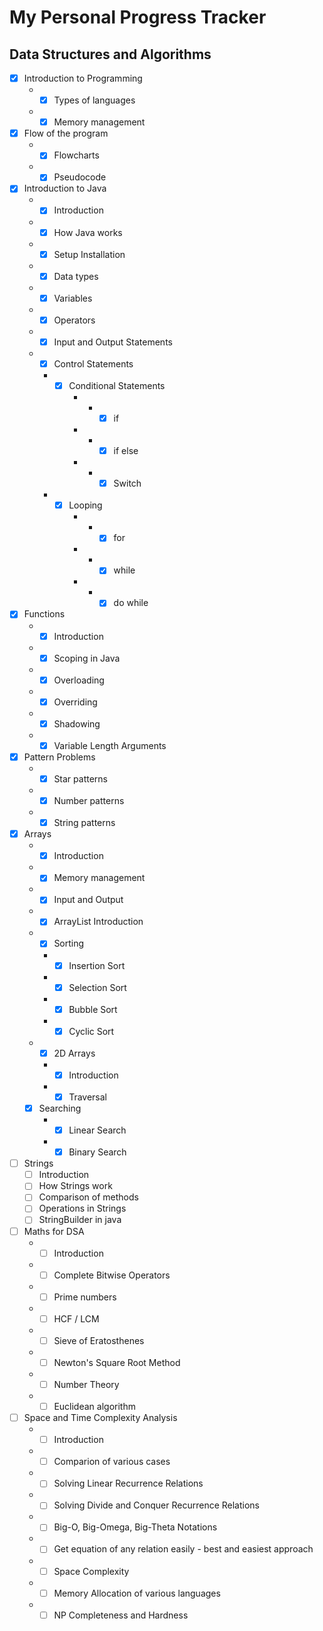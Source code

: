 # My Personal Progress Tracker

## Data Structures and Algorithms

- [X] Introduction to Programming
  - - [X] Types of languages
  - - [X] Memory management
- [X] Flow of the program
  - - [X] Flowcharts
  - - [X] Pseudocode
- [X] Introduction to Java
  - - [X] Introduction
  - - [X] How Java works
  - - [X] Setup Installation
  - - [X] Data types
  - - [X] Variables
  - - [X] Operators
  - - [X] Input and Output Statements
  - - [X] Control Statements
    - - [X] Conditional Statements
        - - - [X] if 
        - - - [X] if else
        - - - [X] Switch
    - - [X] Looping
        - - - [X] for
        - - - [X] while
        - - - [X] do while
- [X] Functions
  - - [X] Introduction
  - - [X] Scoping in Java
  - - [X] Overloading
  - - [X] Overriding
  - - [X] Shadowing
  - - [X] Variable Length Arguments
- [X] Pattern Problems
    - - [X] Star patterns
    - - [X] Number patterns
    - - [X] String patterns
- [X] Arrays
  - - [X] Introduction
  - - [X] Memory management
  - - [X] Input and Output
  - - [X] ArrayList Introduction
  - - [X] Sorting
    - - [X] Insertion Sort
    - - [X] Selection Sort
    - - [X] Bubble Sort
    - - [X] Cyclic Sort
  - - [X] 2D Arrays
    - - [X] Introduction
    - - [X] Traversal
  - [X] Searching
    - - [X] Linear Search
    - - [X] Binary Search
- [ ] Strings
  - [ ] Introduction
  - [ ] How Strings work
  - [ ] Comparison of methods
  - [ ] Operations in Strings
  - [ ] StringBuilder in java
- [ ] Maths for DSA
  - - [ ] Introduction
  - - [ ] Complete Bitwise Operators
  - - [ ] Prime numbers
  - - [ ] HCF / LCM
  - - [ ] Sieve of Eratosthenes
  - - [ ] Newton's Square Root Method
  - - [ ] Number Theory
  - - [ ] Euclidean algorithm
- [ ] Space and Time Complexity Analysis
  - - [ ] Introduction
  - - [ ] Comparion of various cases
  - - [ ] Solving Linear Recurrence Relations
  - - [ ] Solving Divide and Conquer Recurrence Relations
  - - [ ] Big-O, Big-Omega, Big-Theta Notations
  - - [ ] Get equation of any relation easily - best and easiest approach
  - - [ ] Space Complexity
  - - [ ] Memory Allocation of various languages
  - - [ ] NP Completeness and Hardness
